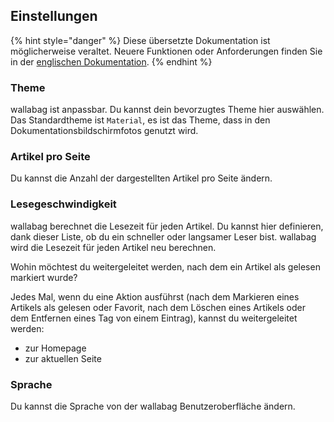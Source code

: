 Einstellungen
-------------

{% hint style="danger" %}
Diese übersetzte Dokumentation ist möglicherweise veraltet. Neuere Funktionen oder Anforderungen finden Sie in der [englischen Dokumentation](https://doc.wallabag.org/en/).
{% endhint %}

### Theme

wallabag ist anpassbar. Du kannst dein bevorzugtes Theme hier auswählen.
Das Standardtheme ist `Material`, es ist das Theme, dass in den
Dokumentationsbildschirmfotos genutzt wird.

### Artikel pro Seite

Du kannst die Anzahl der dargestellten Artikel pro Seite ändern.

### Lesegeschwindigkeit

wallabag berechnet die Lesezeit für jeden Artikel. Du kannst hier
definieren, dank dieser Liste, ob du ein schneller oder langsamer Leser
bist. wallabag wird die Lesezeit für jeden Artikel neu berechnen.

Wohin möchtest du weitergeleitet werden, nach dem ein Artikel als
gelesen markiert wurde?

Jedes Mal, wenn du eine Aktion ausführst (nach dem Markieren eines
Artikels als gelesen oder Favorit, nach dem Löschen eines Artikels oder
dem Entfernen eines Tag von einem Eintrag), kannst du weitergeleitet
werden:

-   zur Homepage
-   zur aktuellen Seite

### Sprache

Du kannst die Sprache von der wallabag Benutzeroberfläche ändern.
